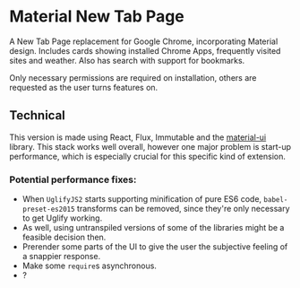 # Material New Tab Page

A New Tab Page replacement for Google Chrome, incorporating Material design. Includes cards showing installed Chrome Apps, frequently visited sites and weather. Also has search with support for bookmarks.

Only necessary permissions are required on installation, others are requested as the user turns features on.

## Technical

This version is made using React, Flux, Immutable and the [material-ui](material-ui.com) library. This stack works well overall, however one major problem is start-up performance, which is especially crucial for this specific kind of extension.

### Potential performance fixes:
* When `UglifyJS2` starts supporting minification of pure ES6 code, `babel-preset-es2015` transforms can be removed, since they're only necessary to get Uglify working.
* As well, using untranspiled versions of some of the libraries might be a feasible decision then.
* Prerender some parts of the UI to give the user the subjective feeling of a snappier response.
* Make some `require`s asynchronous.
* ?
